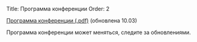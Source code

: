 Title: Программа конференции
Order: 2

<!-- Status: hidden -->

[Программа конференции (.pdf)](files/program.pdf) (обновлена 10.03)

Программа конференции может меняться, следите за обновлениями.